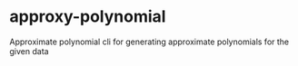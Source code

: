 # approxy-polynomial
Approximate polynomial cli for generating approximate polynomials for the given data
